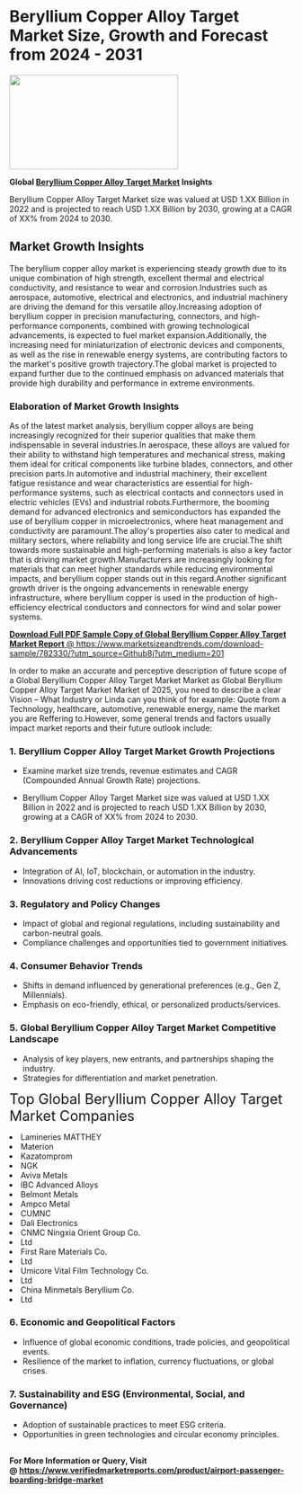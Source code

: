 <H1>Beryllium Copper Alloy Target Market Size, Growth and Forecast from 2024 - 2031</H1><img class="aligncenter size-medium wp-image-584254" src="https://thirdeyenews.in/wp-content/uploads/2024/09/Global-Market-Research-300x168.jpeg" alt="" width="300" height="168" /><p><strong>Global&nbsp;<a href="https://www.marketsizeandtrends.com/download-sample/782330/?utm_source=Github8j?utm_medium=201">Beryllium Copper Alloy Target Market</a> Insights</strong></p><p>Beryllium Copper Alloy Target Market size was valued at USD 1.XX Billion in 2022 and is projected to reach USD 1.XX Billion by 2030, growing at a CAGR of XX% from 2024 to 2030.</p><p><h2>Market Growth Insights</h2> <p>The beryllium copper alloy market is experiencing steady growth due to its unique combination of high strength, excellent thermal and electrical conductivity, and resistance to wear and corrosion.Industries such as aerospace, automotive, electrical and electronics, and industrial machinery are driving the demand for this versatile alloy.Increasing adoption of beryllium copper in precision manufacturing, connectors, and high-performance components, combined with growing technological advancements, is expected to fuel market expansion.Additionally, the increasing need for miniaturization of electronic devices and components, as well as the rise in renewable energy systems, are contributing factors to the market's positive growth trajectory.The global market is projected to expand further due to the continued emphasis on advanced materials that provide high durability and performance in extreme environments.</p> <p><a href="https://example.com/sample" target="_blank"></a></p> <h3>Elaboration of Market Growth Insights</h3> <p>As of the latest market analysis, beryllium copper alloys are being increasingly recognized for their superior qualities that make them indispensable in several industries.In aerospace, these alloys are valued for their ability to withstand high temperatures and mechanical stress, making them ideal for critical components like turbine blades, connectors, and other precision parts.In automotive and industrial machinery, their excellent fatigue resistance and wear characteristics are essential for high-performance systems, such as electrical contacts and connectors used in electric vehicles (EVs) and industrial robots.Furthermore, the booming demand for advanced electronics and semiconductors has expanded the use of beryllium copper in microelectronics, where heat management and conductivity are paramount.The alloy's properties also cater to medical and military sectors, where reliability and long service life are crucial.The shift towards more sustainable and high-performing materials is also a key factor that is driving market growth.Manufacturers are increasingly looking for materials that can meet higher standards while reducing environmental impacts, and beryllium copper stands out in this regard.Another significant growth driver is the ongoing advancements in renewable energy infrastructure, where beryllium copper is used in the production of high-efficiency electrical conductors and connectors for wind and solar power systems.</p> <p><a href="https://example.com/more-insights" target="_blank"></p><p><span class=""><strong>Download Full PDF Sample Copy of Global Beryllium Copper Alloy Target Market Report</strong> @ <a href="https://www.marketsizeandtrends.com/download-sample/782330/?utm_source=Github8j?utm_medium=201" target="_blank">https://www.marketsizeandtrends.com/download-sample/782330/?utm_source=Github8j?utm_medium=201</a></span></p><p>In order to make an accurate and perceptive description of future scope of a Global&nbsp;Beryllium Copper Alloy Target Market Market as Global&nbsp;Beryllium Copper Alloy Target Market Market of 2025, you need to describe a clear Vision &ndash; What Industry or Linda can you think of for example: Quote from a Technology, healthcare, automotive, renewable energy, name the market you are Reffering to.However, some general trends and factors usually impact market reports and their future outlook include:</p><h3>1.&nbsp;<strong>Beryllium Copper Alloy Target Market Growth Projections</strong></h3><ul><li>Examine market size trends, revenue estimates and CAGR (Compounded Annual Growth Rate) projections.</li><li><p>Beryllium Copper Alloy Target Market size was valued at USD 1.XX Billion in 2022 and is projected to reach USD 1.XX Billion by 2030, growing at a CAGR of XX% from 2024 to 2030.</p></li></ul><h3>2.&nbsp;<strong>Beryllium Copper Alloy Target Market Technological Advancements</strong></h3><ul><li>Integration of AI, IoT, blockchain, or automation in the industry.</li><li>Innovations driving cost reductions or improving efficiency.</li></ul><h3>3.&nbsp;<strong>Regulatory and Policy Changes</strong></h3><ul><li>Impact of global and regional regulations, including sustainability and carbon-neutral goals.</li><li>Compliance challenges and opportunities tied to government initiatives.</li></ul><h3>4.&nbsp;<strong>Consumer Behavior Trends</strong></h3><ul><li>Shifts in demand influenced by generational preferences (e.g., Gen Z, Millennials).</li><li>Emphasis on eco-friendly, ethical, or personalized products/services.</li></ul><h3>5.&nbsp;<strong>Global Beryllium Copper Alloy Target Market Competitive Landscape</strong></h3><ul><li>Analysis of key players, new entrants, and partnerships shaping the industry.</li><li>Strategies for differentiation and market penetration.</li></ul><p data-pm-slice="1 1 []"><span style="color: inherit; font-family: inherit; font-size: 25px;">Top Global Beryllium Copper Alloy Target Market Companies</span></p><div class="" data-test-id=""><p><li>Lamineries MATTHEY</li><li> Materion</li><li> Kazatomprom</li><li> NGK</li><li> Aviva Metals</li><li> IBC Advanced Alloys</li><li> Belmont Metals</li><li> Ampco Metal</li><li> CUMNC</li><li> Dali Electronics</li><li> CNMC Ningxia Orient Group Co.</li><li>Ltd</li><li> First Rare Materials Co.</li><li>Ltd</li><li> Umicore Vital Film Technology Co.</li><li> Ltd</li><li> China Minmetals Beryllium Co.</li><li>Ltd</li></p></div><h3>6.&nbsp;<strong>Economic and Geopolitical Factors</strong></h3><ul><li>Influence of global economic conditions, trade policies, and geopolitical events.</li><li>Resilience of the market to inflation, currency fluctuations, or global crises.</li></ul><h3>7.&nbsp;<strong>Sustainability and ESG (Environmental, Social, and Governance)</strong></h3><ul><li>Adoption of sustainable practices to meet ESG criteria.</li><li>Opportunities in green technologies and circular economy principles.</li></ul><h2><strong style="font-size: 14px;">For More Information or Query, Visit @&nbsp;</strong><a style="background-color: #ffffff; font-size: 14px;" href="https://www.marketsizeandtrends.com/report/beryllium-copper-alloy-target-market/" target="_blank">https://www.verifiedmarketreports.com/product/airport-passenger-boarding-bridge-market</a></h2>